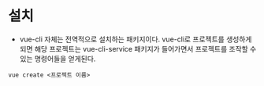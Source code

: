# 설치
- vue-cli 자체는 전역적으로 설치하는 패키지이다. vue-cli로 프로젝트를 생성하게 되면 해당 프로젝트는 vue-cli-service 패키지가 들어가면서 프로젝트를 조작할 수 있는 명령어들을 얻게된다.
```
vue create <프로젝트 이름>
```